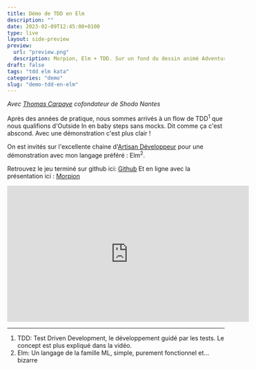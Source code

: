 ```yaml
---
title: Démo de TDD en Elm
description: ""
date: 2023-02-09T12:45:00+0100
type: live
layout: side-preview
preview:
  url: "preview.png"
  description: Morpion, Elm + TDD. Sur un fond du dessin animé Adventure time.
draft: false
tags: "tdd elm kata"
categories: "demo"
slug: "demo-tdd-en-elm"
---
```


_Avec [Thomas Carpaye](https://www.linkedin.com/in/thomascarpaye/?originalSubdomain=fr) cofondateur de Shodo Nantes_

Après des années de pratique, nous sommes arrivés à un flow de TDD<sup>1</sup> que nous qualifions d'Outside In en baby steps sans mocks. Dit comme ça c'est abscond. Avec une démonstration c'est plus clair !

On est invités sur l'excellente chaine d'[Artisan Développeur](https://www.youtube.com/channel/UC-o56XcIj_JArG1Jlw-zgIg) pour une démonstration avec mon langage préféré : Elm<sup>2</sup>.

Retrouvez le jeu terminé sur github ici: [Github](https://github.com/HadrienMP/morpion-elm-tdd/tree/main)
Et en ligne avec la présentation ici : [Morpion](https://morpion-dlhl.onrender.com/)

<iframe width="560" height="315" src="https://www.youtube.com/embed/gHFnXUXLeh8" title="YouTube video player" frameborder="0" allow="accelerometer; autoplay; clipboard-write; encrypted-media; gyroscope; picture-in-picture; web-share" allowfullscreen></iframe>

---

1. TDD: Test Driven Development, le développement guidé par les tests. Le concept est plus expliqué dans la vidéo.
2. Elm: Un langage de la famille ML, simple, purement fonctionnel et... bizarre
